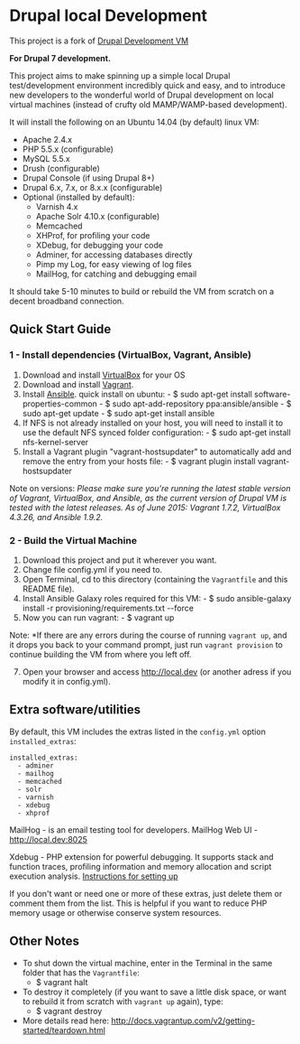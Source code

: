 # Drupal local Development
This project is a fork of [Drupal Development VM](https://github.com/geerlingguy/drupal-vm)

**For Drupal 7 development.**

This project aims to make spinning up a simple local Drupal test/development environment incredibly quick and easy, and to introduce new developers to the wonderful world of Drupal development on local virtual machines (instead of crufty old MAMP/WAMP-based development).

It will install the following on an Ubuntu 14.04 (by default) linux VM:

  - Apache 2.4.x
  - PHP 5.5.x (configurable)
  - MySQL 5.5.x
  - Drush (configurable)
  - Drupal Console (if using Drupal 8+)
  - Drupal 6.x, 7.x, or 8.x.x (configurable)
  - Optional (installed by default):
    - Varnish 4.x
    - Apache Solr 4.10.x (configurable)
    - Memcached
    - XHProf, for profiling your code
    - XDebug, for debugging your code
    - Adminer, for accessing databases directly
    - Pimp my Log, for easy viewing of log files
    - MailHog, for catching and debugging email

It should take 5-10 minutes to build or rebuild the VM from scratch on a decent broadband connection.

## Quick Start Guide

### 1 - Install dependencies (VirtualBox, Vagrant, Ansible)

  1. Download and install [VirtualBox](https://www.virtualbox.org/wiki/Linux_Downloads) for your OS
  2. Download and install [Vagrant](http://www.vagrantup.com/downloads.html).
  3. Install [Ansible](http://docs.ansible.com/intro_installation.html).
    quick install on ubuntu:
    - $ sudo apt-get install software-properties-common
    - $ sudo apt-add-repository ppa:ansible/ansible
    - $ sudo apt-get update
    - $ sudo apt-get install ansible
  4. If NFS is not already installed on your host, you will need to install it to use the default NFS synced folder configuration:
    - $ sudo apt-get install nfs-kernel-server
  5. Install a Vagrant plugin "vagrant-hostsupdater" to automatically add and remove the entry from your hosts file:
    - $ vagrant plugin install vagrant-hostsupdater


Note on versions: *Please make sure you're running the latest stable version of Vagrant, VirtualBox, and Ansible, as the current version of Drupal VM is tested with the latest releases. As of June 2015: Vagrant 1.7.2, VirtualBox 4.3.26, and Ansible 1.9.2.*


### 2 - Build the Virtual Machine

  1. Download this project and put it wherever you want.
  2. Change file config.yml if you need to.
  4. Open Terminal, cd to this directory (containing the `Vagrantfile` and this README file).
  5. Install Ansible Galaxy roles required for this VM:
    - $ sudo ansible-galaxy install -r provisioning/requirements.txt --force
  6. Now you can run vagrant:
    - $ vagrant up

Note: *If there are any errors during the course of running `vagrant up`, and it drops you back to your command prompt, just run `vagrant provision` to continue building the VM from where you left off.

  7. Open your browser and access http://local.dev (or another adress if you modify it in config.yml).

## Extra software/utilities

By default, this VM includes the extras listed in the `config.yml` option `installed_extras`:

    installed_extras:
      - adminer
      - mailhog
      - memcached
      - solr
      - varnish
      - xdebug
      - xhprof

MailHog - is an email testing tool for developers. MailHog Web UI - http://local.dev:8025

Xdebug - PHP extension for powerful debugging. It supports stack and function traces, profiling information and memory allocation and script execution analysis. [Instructions for setting up](https://docs.google.com/document/d/1Mmq-qemR-yWWdCrc6ON3m084o-nCMOoKDxazzOBFmJw/edit)

If you don't want or need one or more of these extras, just delete them or comment them from the list. This is helpful if you want to reduce PHP memory usage or otherwise conserve system resources.


## Other Notes
  - To shut down the virtual machine, enter in the Terminal in the same folder that has the `Vagrantfile`:
    - $ vagrant halt
  - To destroy it completely (if you want to save a little disk space, or want to rebuild it from scratch with `vagrant up` again), type:
    - $ vagrant destroy
  - More details read here: http://docs.vagrantup.com/v2/getting-started/teardown.html